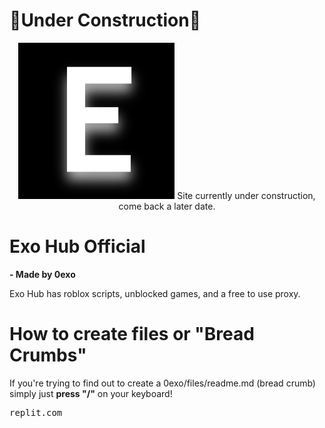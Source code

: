 # 🚧Under Construction🚧
<center>
<img src="https://raw.githubusercontent.com/0exo/0exo.github.io/main/exo.jpg" height="250" width="250">
Site currently under construction, come back a later date.
</center>



# Exo Hub Official

**- Made by 0exo**

Exo Hub has roblox scripts, unblocked games, and a free to use proxy.

# How to create files or "Bread Crumbs"

If you're trying to find out to create a 0exo/files/readme.md (bread crumb) simply just **press "/"** on your keyboard!

<pre>replit.com</pre>
